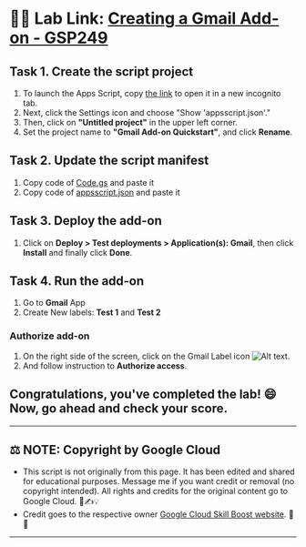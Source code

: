 # 👨‍💻 Lab Link: [Creating a Gmail Add-on - GSP249](https://www.cloudskillsboost.google/games/6064/labs/38613)


## Task 1. Create the script project

1. To launch the Apps Script, copy [the link](https://script.google.com/macros/create) to open it in a new incognito tab.
2. Next, click the Settings icon and choose "Show 'appsscript.json'."
3. Then, click on **"Untitled project"** in the upper left corner.
4. Set the project name to **"Gmail Add-on Quickstart"**, and click **Rename**.

## Task 2. Update the script manifest

1. Copy code of [Code.gs](/Creating%20a%20Gmail%20Add-on/code.gs.md) and paste it
2. Copy code of [appsscript.json](/Creating%20a%20Gmail%20Add-on/appsscript.json.md) and paste it

## Task 3. Deploy the add-on

1. Click on **Deploy > Test deployments > Application(s): Gmail**, then click **Install** and finally click **Done**.

## Task 4. Run the add-on

1. Go to **Gmail** App
2. Create New labels: **Test 1** and **Test 2**

### Authorize add-on

1. On the right side of the screen, click on the Gmail Label icon ![Alt text](https://cdn.qwiklabs.com/URyg3zaKtBqofzu6fuUAQQ1q5tbDgnKcyrn3pA4gNdg%3D).
2. And follow instruction to **Authorize access**.


## Congratulations, you've completed the lab! 😄 Now, go ahead and check your score.

---

## ⚖️ NOTE: Copyright by Google Cloud
* This script is not originally from this page. It has been edited and shared for educational purposes. Message me if you want credit or removal (no copyright intended). All rights and credits for the original content go to Google Cloud. 📜✍️💡
* Credit goes to the respective owner [Google Cloud Skill Boost website](https://www.cloudskillsboost.google/). 🙏👑

---
